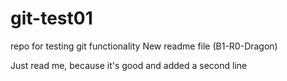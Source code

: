 # git-test01
repo for testing git functionality
New readme file (B1-R0-Dragon)

Just read me, because it's good
and added a second line
